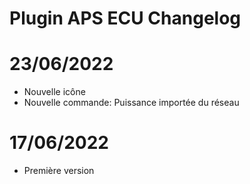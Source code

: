 # Plugin APS ECU Changelog

# 23/06/2022

- Nouvelle icône
- Nouvelle commande: Puissance importée du réseau

# 17/06/2022

- Première version
